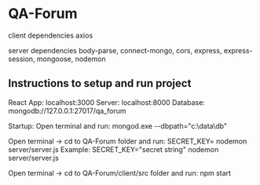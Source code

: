 # QA-Forum

client dependencies
axios

server dependencies
body-parse, connect-mongo, cors, express, express-session, mongoose, nodemon

## Instructions to setup and run project

React App: localhost:3000
Server: localhost:8000
Database: mongodb://127.0.0.1:27017/qa_forum

Startup:
Open terminal and run:
mongod.exe --dbpath="c:\data\db"

Open terminal -> cd to QA-Forum folder and run:
SECRET_KEY=<secret string> nodemon server/server.js
Example: SECRET_KEY="secret string" nodemon server/server.js

Open terminal -> cd to QA-Forum/client/src folder and run:
npm start
